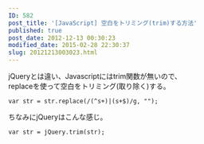 ```yaml
---
ID: 582
post_title: '[JavaScript] 空白をトリミング(trim)する方法'
published: true
post_date: 2012-12-13 00:30:23
modified_date: 2015-02-28 22:30:37
slug: 20121213003023.html
---
```

<p>jQueryとは違い、Javascriptにはtrim関数が無いので、<br />
replaceを使って空白をトリミング(取り除く)する。</p>
<pre><code class="language-js">var str = str.replace(/(^s+)|(s+$)/g, "");
</code></pre>
<p>ちなみにjQueryはこんな感じ。</p>
<pre><code class="language-js">var str = jQuery.trim(str);
</code></pre>